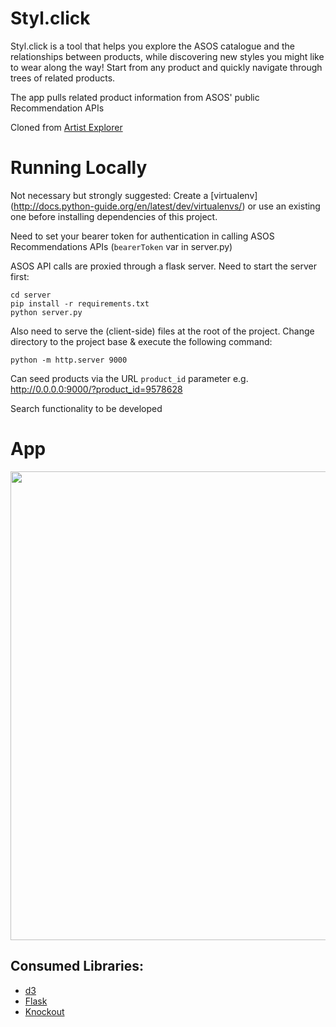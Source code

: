 Styl.click
===============

Styl.click is a tool that helps you explore the ASOS catalogue and the relationships between products, while discovering new styles you might like to wear along the way!
Start from any product and quickly navigate through trees of related products.

The app pulls related product information from ASOS' public Recommendation APIs

Cloned from [Artist Explorer](https://github.com/fsahin/artist-explorer)

Running Locally
===============
Not necessary but strongly suggested:
Create a [virtualenv] (http://docs.python-guide.org/en/latest/dev/virtualenvs/) or use an existing one before installing dependencies of this project.

Need to set your bearer token for authentication in calling ASOS Recommendations APIs (```bearerToken``` var in server.py)

ASOS API calls are proxied through a flask server. Need to start the server first:
```
cd server
pip install -r requirements.txt
python server.py
```

Also need to serve the (client-side) files at the root of the project. Change directory to the project base & execute the following command:
```
python -m http.server 9000
```

Can seed products via the URL ```product_id``` parameter 
e.g. http://0.0.0.0:9000/?product_id=9578628

Search functionality to be developed

App
===
<img src="https://cdn.glitch.com/d3d71846-8d7d-43b8-9b1b-ef83fce8c54a%2FScreenShot.png?1543205797983" width="750px"/>

Consumed Libraries:
--------------
* [d3](http://d3js.org/)
* [Flask](http://flask.pocoo.org/)
* [Knockout](http://knockoutjs.com/)